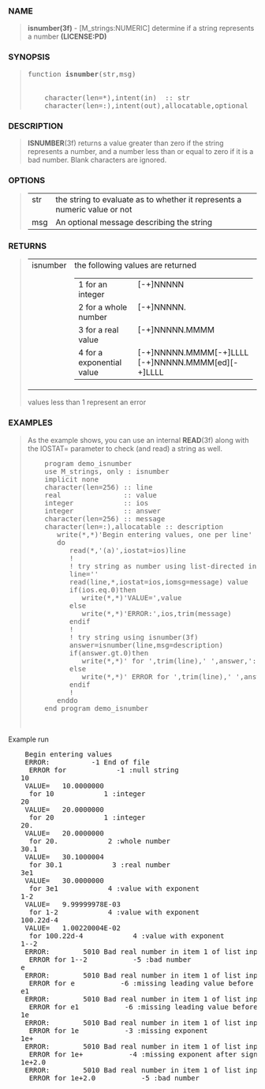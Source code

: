 <?
<body>
  <a name="top"></a>
  <div id="Container">
    <div id="Content">
      <div class="c64">
      </div><a name="0"></a>
      <h3><a name="0">NAME</a></h3>
      <blockquote>
        <b>isnumber(3f)</b> - [M_strings:NUMERIC] determine if a string represents a number <b>(LICENSE:PD)</b>
      </blockquote><a name="contents"></a>
      <h3><a name="8">SYNOPSIS</a></h3>
      <blockquote>
        <pre>
function <b>isnumber</b>(str,msg)
<br />
    character(len=*),intent(in)  :: str
    character(len=:),intent(out),allocatable,optional  :: msg
</pre>
      </blockquote><a name="2"></a>
      <h3><a name="2">DESCRIPTION</a></h3>
      <blockquote>
        <b>ISNUMBER</b>(3f) returns a value greater than zero if the string represents a number, and a number less than or equal to zero if it is a bad
        number. Blank characters are ignored.
      </blockquote><a name="3"></a>
      <h3><a name="3">OPTIONS</a></h3>
      <blockquote>
        <table cellpadding="3">
          <tr valign="top">
            <td class="c65" width="6%" nowrap="nowrap">str</td>
            <td valign="bottom">the string to evaluate as to whether it represents a numeric value or not</td>
          </tr>
          <tr valign="top">
            <td class="c65" width="6%" nowrap="nowrap">msg</td>
            <td valign="bottom">An optional message describing the string</td>
          </tr>
        </table>
      </blockquote><a name="4"></a>
      <h3><a name="4">RETURNS</a></h3>
      <blockquote>
        <table cellpadding="3">
          <tr valign="top">
            <td class="c65" colspan="1">isnumber</td>
            <td>
              the following values are returned
              <table width="100%" cellpadding="3">
                <tr valign="top">
                  <td class="c65" colspan="1">1 for an integer</td>
                  <td>[-+]NNNNN</td>
                </tr>
                <tr valign="top">
                  <td class="c65" colspan="1">2 for a whole number</td>
                  <td>[-+]NNNNN.</td>
                </tr>
                <tr valign="top">
                  <td class="c65" colspan="1">3 for a real value</td>
                  <td>[-+]NNNNN.MMMM</td>
                </tr>
                <tr valign="top">
                  <td class="c65" colspan="1">4 for a exponential value</td>
                  <td>[-+]NNNNN.MMMM[-+]LLLL [-+]NNNNN.MMMM[ed][-+]LLLL</td>
                </tr>
              </table><!-- .PP -->
            </td>
          </tr>
        </table>values less than 1 represent an error
      </blockquote><a name="5"></a>
      <h3><a name="5">EXAMPLES</a></h3>
      <blockquote>
        As the example shows, you can use an internal <b>READ</b>(3f) along with the IOSTAT= parameter to check (and read) a string as well.
        <pre>
    program demo_isnumber
    use M_strings, only : isnumber
    implicit none
    character(len=256) :: line
    real               :: value
    integer            :: ios
    integer            :: answer
    character(len=256) :: message
    character(len=:),allocatable :: description
       write(*,*)'Begin entering values, one per line'
       do
          read(*,'(a)',iostat=ios)line
          !
          ! try string as number using list-directed input
          line=''
          read(line,*,iostat=ios,iomsg=message) value
          if(ios.eq.0)then
             write(*,*)'VALUE=',value
          else
             write(*,*)'ERROR:',ios,trim(message)
          endif
          !
          ! try string using isnumber(3f)
          answer=isnumber(line,msg=description)
          if(answer.gt.0)then
             write(*,*)' for ',trim(line),' ',answer,':',description
          else
             write(*,*)' ERROR for ',trim(line),' ',answer,':',description
          endif
          !
       enddo
    end program demo_isnumber
<br />
</pre>
      </blockquote>Example run
      <pre>
    Begin entering values
    ERROR:          -1 End of file
     ERROR for            -1 :null string
   10
    VALUE=   10.0000000
     for 10            1 :integer
   20
    VALUE=   20.0000000
     for 20            1 :integer
   20.
    VALUE=   20.0000000
     for 20.            2 :whole number
   30.1
    VALUE=   30.1000004
     for 30.1            3 :real number
   3e1
    VALUE=   30.0000000
     for 3e1            4 :value with exponent
   1-2
    VALUE=   9.99999978E-03
     for 1-2            4 :value with exponent
   100.22d-4
    VALUE=   1.00220004E-02
     for 100.22d-4            4 :value with exponent
   1--2
    ERROR:        5010 Bad real number in item 1 of list input
     ERROR for 1--2           -5 :bad number
   e
    ERROR:        5010 Bad real number in item 1 of list input
     ERROR for e           -6 :missing leading value before exponent
   e1
    ERROR:        5010 Bad real number in item 1 of list input
     ERROR for e1           -6 :missing leading value before exponent
   1e
    ERROR:        5010 Bad real number in item 1 of list input
     ERROR for 1e           -3 :missing exponent
   1e+
    ERROR:        5010 Bad real number in item 1 of list input
     ERROR for 1e+           -4 :missing exponent after sign
   1e+2.0
    ERROR:        5010 Bad real number in item 1 of list input
     ERROR for 1e+2.0           -5 :bad number
</pre>
    </div>
  </div>
</body>
